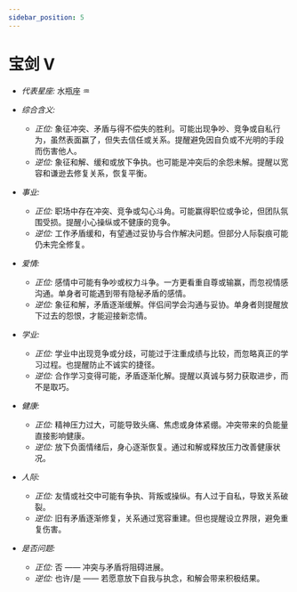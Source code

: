 ```yaml
---
sidebar_position: 5
---
```


# 宝剑 V

- *代表星座:* 水瓶座 ♒️
- *综合含义:* 
  - *正位:* 象征冲突、矛盾与得不偿失的胜利。可能出现争吵、竞争或自私行为，虽然表面赢了，但失去信任或关系。提醒避免因自负或不光明的手段而伤害他人。
  - *逆位:* 象征和解、缓和或放下争执。也可能是冲突后的余怨未解。提醒以宽容和谦逊去修复关系，恢复平衡。
    
- *事业:* 
  - *正位:* 职场中存在冲突、竞争或勾心斗角。可能赢得职位或争论，但团队氛围受损。提醒小心操纵或不健康的竞争。
  - *逆位:* 工作矛盾缓和，有望通过妥协与合作解决问题。但部分人际裂痕可能仍未完全修复。
    
- *爱情:* 
  - *正位:* 感情中可能有争吵或权力斗争。一方更看重自尊或输赢，而忽视情感沟通。单身者可能遇到带有隐秘矛盾的感情。
  - *逆位:* 象征和解，矛盾逐渐缓解。伴侣间学会沟通与妥协。单身者则提醒放下过去的怨恨，才能迎接新恋情。
    
- *学业:* 
  - *正位:* 学业中出现竞争或分歧，可能过于注重成绩与比较，而忽略真正的学习过程。也提醒防止不诚实的捷径。
  - *逆位:* 合作学习变得可能，矛盾逐渐化解。提醒以真诚与努力获取进步，而不是取巧。
    
- *健康:* 
  - *正位:* 精神压力过大，可能导致头痛、焦虑或身体紧绷。冲突带来的负能量直接影响健康。
  - *逆位:* 放下负面情绪后，身心逐渐恢复。通过和解或释放压力改善健康状况。
    
- *人际:* 
  - *正位:* 友情或社交中可能有争执、背叛或操纵。有人过于自私，导致关系破裂。
  - *逆位:* 旧有矛盾逐渐修复，关系通过宽容重建。但也提醒设立界限，避免重复伤害。

    
- *是否问题:* 
  - *正位:* 否 —— 冲突与矛盾将阻碍进展。
  - *逆位:* 也许/是 —— 若愿意放下自我与执念，和解会带来积极结果。
